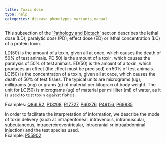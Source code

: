 ```yaml
---
title: Toxic dose
type: help
categories: disease_phenotypes_variants,manual
---
```


This subsection of the ['Pathology and Biotech'](https://www.uniprot.org/help/disease_phenotypes_variants_section) section describes the lethal dose (LD), paralytic dose (PD), effect dose (ED) or lethal concentration (LC) of a protein toxin.

LD(50) is the amount of a toxin, given all at once, which causes the death of 50% of test animals. PD(50) is the amount of a toxin, which causes the paralysis of 50% of test animals. ED(50) is the amount of a toxin, which produces an effect (the effect must be precised) on 50% of test animals. LC(50) is the concentration of a toxin, given all at once, which causes the death of 50% of test fishes. The typical units are micrograms (ug), milligrams (mg) or grams (g) of material per kilogram of body weight. The unit for LC(50) is micrograms (ug) of material per milliliter (ml) of water, as it is used to test toxin against fishes.

Examples: [Q86LR2](https://www.uniprot.org/uniprotkb/Q86LR2#phenotypes_variants), [P13208](https://www.uniprot.org/uniprotkb/P13208#phenotypes_variants), [P17727](https://www.uniprot.org/uniprotkb/P17727#phenotypes_variants), [P60276](https://www.uniprot.org/uniprotkb/P60276#phenotypes_variants), [P49126](https://www.uniprot.org/uniprotkb/P49126#phenotypes_variants), [P69835](https://www.uniprot.org/uniprotkb/P69835#phenotypes_variants)

In order to facilitate the interpretation of information, we describe the mode of toxin delivery (such as intraperitoneal, intravenous, intramuscular, subcutaneous, intracerebroventricular, intracranial or intraabdominal injection) and the test species used.  
Example: [P55902](https://www.uniprot.org/uniprotkb/P55902#phenotypes_variants)
